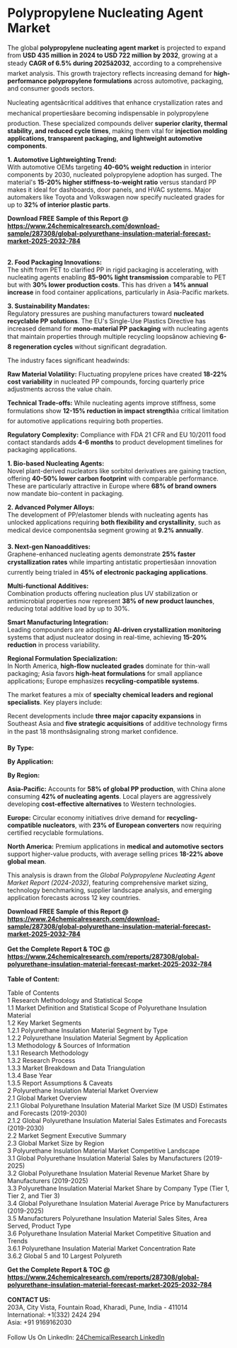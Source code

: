 <h1>Polypropylene Nucleating Agent Market</h1><p>The global <strong>polypropylene nucleating agent market</strong> is projected to expand from <strong>USD 435 million in 2024 to USD 722 million by 2032</strong>, growing at a steady <strong>CAGR of 6.5% during 2025â2032</strong>, according to a comprehensive market analysis. This growth trajectory reflects increasing demand for <strong>high-performance polypropylene formulations</strong> across automotive, packaging, and consumer goods sectors.</p><p>Nucleating agentsâcritical additives that enhance crystallization rates and mechanical propertiesâare becoming indispensable in polypropylene production. These specialized compounds deliver <strong>superior clarity, thermal stability, and reduced cycle times</strong>, making them vital for <strong>injection molding applications, transparent packaging, and lightweight automotive components</strong>.</p><p><strong>1. Automotive Lightweighting Trend:</strong><br>
With automotive OEMs targeting <strong>40-60% weight reduction</strong> in interior components by 2030, nucleated polypropylene adoption has surged. The material's <strong>15-20% higher stiffness-to-weight ratio</strong> versus standard PP makes it ideal for dashboards, door panels, and HVAC systems. Major automakers like Toyota and Volkswagen now specify nucleated grades for up to <strong>32% of interior plastic parts</strong>.</p><div><b>Download FREE Sample of this Report @ 
            <a href="https://www.24chemicalresearch.com/download-sample/287308/global-polyurethane-insulation-material-forecast-market-2025-2032-784">
            https://www.24chemicalresearch.com/download-sample/287308/global-polyurethane-insulation-material-forecast-market-2025-2032-784</a></b></div><br><p><strong>2. Food Packaging Innovations:</strong><br>
The shift from PET to clarified PP in rigid packaging is accelerating, with nucleating agents enabling <strong>85-90% light transmission</strong> comparable to PET but with <strong>30% lower production costs</strong>. This has driven a <strong>14% annual increase</strong> in food container applications, particularly in Asia-Pacific markets.</p><p><strong>3. Sustainability Mandates:</strong><br>
Regulatory pressures are pushing manufacturers toward <strong>nucleated recyclable PP solutions</strong>. The EU's Single-Use Plastics Directive has increased demand for <strong>mono-material PP packaging</strong> with nucleating agents that maintain properties through multiple recycling loopsânow achieving <strong>6-8 regeneration cycles</strong> without significant degradation.</p><p>The industry faces significant headwinds:</p><p><strong>Raw Material Volatility:</strong> Fluctuating propylene prices have created <strong>18-22% cost variability</strong> in nucleated PP compounds, forcing quarterly price adjustments across the value chain.</p><p><strong>Technical Trade-offs:</strong> While nucleating agents improve stiffness, some formulations show <strong>12-15% reduction in impact strength</strong>âa critical limitation for automotive applications requiring both properties.</p><p><strong>Regulatory Complexity:</strong> Compliance with FDA 21 CFR and EU 10/2011 food contact standards adds <strong>4-6 months</strong> to product development timelines for packaging applications.</p><p><strong>1. Bio-based Nucleating Agents:</strong><br>
Novel plant-derived nucleators like sorbitol derivatives are gaining traction, offering <strong>40-50% lower carbon footprint</strong> with comparable performance. These are particularly attractive in Europe where <strong>68% of brand owners</strong> now mandate bio-content in packaging.</p><p><strong>2. Advanced Polymer Alloys:</strong><br>
The development of PP/elastomer blends with nucleating agents has unlocked applications requiring <strong>both flexibility and crystallinity</strong>, such as medical device componentsâa segment growing at <strong>9.2% annually</strong>.</p><p><strong>3. Next-gen Nanoadditives:</strong><br>
Graphene-enhanced nucleating agents demonstrate <strong>25% faster crystallization rates</strong> while imparting antistatic propertiesâan innovation currently being trialed in <strong>45% of electronic packaging applications</strong>.</p><p><strong>Multi-functional Additives:</strong><br>
	Combination products offering nucleation plus UV stabilization or antimicrobial properties now represent <strong>38% of new product launches</strong>, reducing total additive load by up to 30%.</p><p><strong>Smart Manufacturing Integration:</strong><br>
	Leading compounders are adopting <strong>AI-driven crystallization monitoring</strong> systems that adjust nucleator dosing in real-time, achieving <strong>15-20% reduction</strong> in process variability.</p><p><strong>Regional Formulation Specialization:</strong><br>
	In North America, <strong>high-flow nucleated grades</strong> dominate for thin-wall packaging; Asia favors <strong>high-heat formulations</strong> for small appliance applications; Europe emphasizes <strong>recycling-compatible systems</strong>.</p><p>The market features a mix of <strong>specialty chemical leaders and regional specialists</strong>. Key players include:</p><p>Recent developments include <strong>three major capacity expansions</strong> in Southeast Asia and <strong>five strategic acquisitions</strong> of additive technology firms in the past 18 monthsâsignaling strong market confidence.</p><p><strong>By Type:</strong></p><p><strong>By Application:</strong></p><p><strong>By Region:</strong></p><p><strong>Asia-Pacific:</strong> Accounts for <strong>58% of global PP production</strong>, with China alone consuming <strong>42% of nucleating agents</strong>. Local players are aggressively developing <strong>cost-effective alternatives</strong> to Western technologies.</p><p><strong>Europe:</strong> Circular economy initiatives drive demand for <strong>recycling-compatible nucleators</strong>, with <strong>23% of European converters</strong> now requiring certified recyclable formulations.</p><p><strong>North America:</strong> Premium applications in <strong>medical and automotive sectors</strong> support higher-value products, with average selling prices <strong>18-22% above global mean</strong>.</p><p>This analysis is drawn from the <em>Global Polypropylene Nucleating Agent Market Report (2024-2032)</em>, featuring comprehensive market sizing, technology benchmarking, supplier landscape analysis, and emerging application forecasts across 12 key countries.</p><div><b>Download FREE Sample of this Report @ 
            <a href="https://www.24chemicalresearch.com/download-sample/287308/global-polyurethane-insulation-material-forecast-market-2025-2032-784">
            https://www.24chemicalresearch.com/download-sample/287308/global-polyurethane-insulation-material-forecast-market-2025-2032-784</a></b></div><br><div><b>Get the Complete Report & TOC @ 
            <a href="https://www.24chemicalresearch.com/reports/287308/global-polyurethane-insulation-material-forecast-market-2025-2032-784">
            https://www.24chemicalresearch.com/reports/287308/global-polyurethane-insulation-material-forecast-market-2025-2032-784</a></b></div><br>
            <b>Table of Content:</b><p>Table of Contents<br />
1 Research Methodology and Statistical Scope<br />
1.1 Market Definition and Statistical Scope of Polyurethane Insulation Material<br />
1.2 Key Market Segments<br />
1.2.1 Polyurethane Insulation Material Segment by Type<br />
1.2.2 Polyurethane Insulation Material Segment by Application<br />
1.3 Methodology & Sources of Information<br />
1.3.1 Research Methodology<br />
1.3.2 Research Process<br />
1.3.3 Market Breakdown and Data Triangulation<br />
1.3.4 Base Year<br />
1.3.5 Report Assumptions & Caveats<br />
2 Polyurethane Insulation Material Market Overview<br />
2.1 Global Market Overview<br />
2.1.1 Global Polyurethane Insulation Material Market Size (M USD) Estimates and Forecasts (2019-2030)<br />
2.1.2 Global Polyurethane Insulation Material Sales Estimates and Forecasts (2019-2030)<br />
2.2 Market Segment Executive Summary<br />
2.3 Global Market Size by Region<br />
3 Polyurethane Insulation Material Market Competitive Landscape<br />
3.1 Global Polyurethane Insulation Material Sales by Manufacturers (2019-2025)<br />
3.2 Global Polyurethane Insulation Material Revenue Market Share by Manufacturers (2019-2025)<br />
3.3 Polyurethane Insulation Material Market Share by Company Type (Tier 1, Tier 2, and Tier 3)<br />
3.4 Global Polyurethane Insulation Material Average Price by Manufacturers (2019-2025)<br />
3.5 Manufacturers Polyurethane Insulation Material Sales Sites, Area Served, Product Type<br />
3.6 Polyurethane Insulation Material Market Competitive Situation and Trends<br />
3.6.1 Polyurethane Insulation Material Market Concentration Rate<br />
3.6.2 Global 5 and 10 Largest Polyureth</p><div><b>Get the Complete Report & TOC @ 
            <a href="https://www.24chemicalresearch.com/reports/287308/global-polyurethane-insulation-material-forecast-market-2025-2032-784">
            https://www.24chemicalresearch.com/reports/287308/global-polyurethane-insulation-material-forecast-market-2025-2032-784</a></b></div><br><b>CONTACT US:</b><br>
            203A, City Vista, Fountain Road, Kharadi, Pune, India - 411014<br>
            International: +1(332) 2424 294<br>
            Asia: +91 9169162030 <br><br>
            Follow Us On LinkedIn: <a href="https://www.linkedin.com/company/24chemicalresearch/">24ChemicalResearch LinkedIn</a>